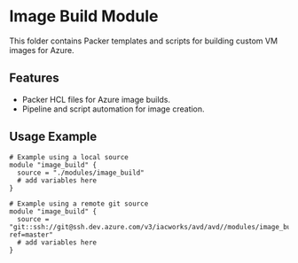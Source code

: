 # Image Build Module

This folder contains Packer templates and scripts for building custom VM images for Azure.

## Features
- Packer HCL files for Azure image builds.
- Pipeline and script automation for image creation.

## Usage Example
```hcl
# Example using a local source
module "image_build" {
  source = "./modules/image_build"
  # add variables here
}

# Example using a remote git source
module "image_build" {
  source = "git::ssh://git@ssh.dev.azure.com/v3/iacworks/avd/avd//modules/image_build?ref=master"
  # add variables here
}
```
